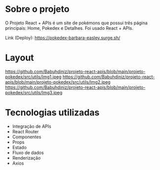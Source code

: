 # **Sobre o projeto**
O Projeto React + APIs é um site de pokémons que possui três página principais: Home, Pokedex e Detalhes. Foi usado React + APIs.

Link (Deploy): https://pokedex-barbara-easley.surge.sh/


# **Layout**
https://github.com/Babuhdiniz/projeto-react-apis/blob/main/projeto-pokedex/src/utils/Img1.jpeg
https://github.com/Babuhdiniz/projeto-react-apis/blob/main/projeto-pokedex/src/utils/Img2.jpeg
https://github.com/Babuhdiniz/projeto-react-apis/blob/main/projeto-pokedex/src/utils/Img3.jpeg


# **Tecnologias utilizadas**

- Integração de APIs
- React Router
- Componentes
- Props
- Estado
- Fluxo de dados
- Renderização
- Axios







